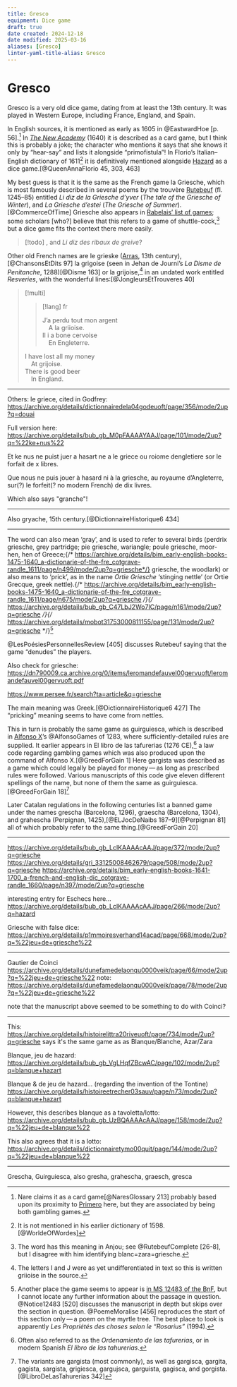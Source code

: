```yaml
---
title: Gresco
equipment: Dice game
draft: true
date created: 2024-12-18
date modified: 2025-03-16
aliases: [Gresco]
linter-yaml-title-alias: Gresco
---
```

# Gresco

<span class="aka">Gresco</span> is a very old dice game, dating from at least the 13th century. It was played in Western Europe, including France, England, and Spain.

In English sources, it is mentioned as early as 1605 in @EastwardHoe [p. 56].[^fn0] In [<cite>The New Academy</cite>](articles/lists/new-academy.md) (1640) it is described as a card game, but I think this is probably a joke; the character who mentions it says that she knows it only by “hear-say” and lists it alongside “primofistula”!
In Florio’s Italian–English dictionary of 1611[^fn1] it is definitively mentioned alongside [Hazard](games/hazard/hazard.md) as a dice game.[@QueenAnnaFlorio 45, 303, 463]

[^fn0]: Nare claims it as a card game[@NaresGlossary 213] probably based upon its proximity to [Primero](games/primero/primero.md) here, but they are associated by being both gambling games.

[^fn1]: It is not mentioned in his earlier dictionary of 1598.[@WorldeOfWordes]

My best guess is that it is the same as the French game <span lang="fr">la Griesche</span>, which is most famously described in several poems by the <span lang="fr">trouvère</span> [Rutebeuf](https://en.wikipedia.org/wiki/Rutebeuf) (fl. 1245–85) entitled <cite lang="fr">Li diz de la Griesche d’yver</cite> (<cite>The tale of the Griesche of Winter</cite>), and <cite lang="fr">La Griesche d’estei</cite> (<cite>The Griesche of Summer</cite>).[@CommerceOfTime] Griesche also appears in [Rabelais’ list of games](articles/lists/rabelais.md); some scholars [who?] believe that this refers to a game of shuttle-cock,[^shuttlecock] but a dice game fits the context there more easily.

[^shuttlecock]: The word has this meaning in Anjou; see @RutebeufComplete [26-8], but I disagree with him identifying <span lang="fr">blanc=zara=griesche</span>.

> [!todo]
> , and <cite lang="fr">Li diz des ribaux de greive</cite>?
 
Other old French names are <span lang="fr" class="aka">le grieske</span> ([Arras](https://en.wikipedia.org/wiki/Arras), 13th century),[@ChansonsEtDits 97] <span lang="fr" class="aka">la grigoise</span> (seen in Jehan de Journi’s <cite lang="fr">La Disme de Penitanche</cite>, 1288)[@Disme 163] or <span lang="fr" class="aka">la grijoise</span>,[^fn2] in an undated work entitled <cite lang="fr">Resveries</cite>, with the wonderful lines:[@JongleursEtTrouveres 40]

[^fn2]: The letters I and J were as yet undifferentiated in text so this is written <span lang="fr" class="aka">griioise</span> in the source.

> [!multi]
>
> > [!lang] fr
> > 
> > J’a perdu tout mon argent\
> > &emsp;A la griioise.\
> > Il i a bone cervoise\
> > &emsp;En Engleterre.
>
> I have lost all my money\
> &emsp;At <span lang="fr">grijoise</span>.\
> There is good beer\
> &emsp;In England.

---

Others: le griece, cited in Godfrey: https://archive.org/details/dictionnairedela04godeuoft/page/356/mode/2up?q=douai


Full version here: https://archive.org/details/bub_gb_M0pFAAAAYAAJ/page/101/mode/2up?q=%22ke+nus%22

Et ke nus ne puist juer a hasart ne a le griece ou roiome dengletiere sor le forfait de x libres.

Que nous ne puis jouer à hasard ni à la griesche, au royaume d’Angleterre, sur(?) le forfeit(? no modern French) de dix livres.

Which also says "granche"!

---

Also <span lang="fr">gryache</span>, 15th century.[@DictionnaireHistorique6 434]

---

The word can also mean ‘gray’, and is used to refer to several birds (perdrix griesche, grey partridge; pie griesche, wariangle; poule griesche, moor-hen, hen of Greece;{/* https://archive.org/details/bim_early-english-books-1475-1640_a-dictionarie-of-the-fre_cotgrave-randle_1611/page/n499/mode/2up?q=griesche*/} griesche, the woodlark) or also means to ‘prick’, as in the name <cite>Ortie Griesche</cite> ‘stinging nettle’ (or Ortie Grecque, greek nettle).{/* https://archive.org/details/bim_early-english-books-1475-1640_a-dictionarie-of-the-fre_cotgrave-randle_1611/page/n675/mode/2up?q=griesche */}{/* https://archive.org/details/bub_gb_C47LbJ2Wo7IC/page/n161/mode/2up?q=griesche */}{/* https://archive.org/details/mobot31753000811155/page/131/mode/2up?q=griesche */}[^fn3]

[^fn3]: Another place the game seems to appear is [in MS 12483 of the BnF](https://archive.org/details/bub_gal_ark_12148_btv1b8454680s/page/n15/mode/2up?q=griesche), but I cannot locate any further information about the passage in question. @Notice12483 [520] discusses the manuscript in depth but skips over the section in question. @PoemeMoralise [456] reproduces the start of this section only — a poem on the myrtle tree. The best place to look is apparently <cite lang="fr">Les Propriétés des choses selon le “Rosarius”</cite> (1994).

@LesPoésiesPersonnellesReview [405] discusses Rutebeuf saying that the game “denudes” the players.

Also check for griesche: https://dn790009.ca.archive.org/0/items/leromandefauvel00gervuoft/leromandefauvel00gervuoft.pdf

https://www.persee.fr/search?ta=article&q=griesche

The main meaning was Greek.[@DictionnaireHistorique6 427] The “pricking” meaning seems to have come from nettles.

This in turn is probably the same game as <span lang="es" class="aka">guirguiesca</span>, which is described in [Alfonso X](https://en.wikipedia.org/wiki/Alfonso_X_of_Castile)’s @AlfonsoGames of 1283, where sufficiently-detailed rules are supplied. It earlier appears in <span lang="es">El libro de las tafurerias</span> (1276 <abbr>CE</abbr>),[^fn4] a law code regarding gambling games which was also produced upon the command of Alfonso X.[@GreedForGain 1] Here <span lang="es" class="aka">gargista</span> was described as a game which could legally be played for money — as long as prescribed rules were followed. Various manuscripts of this code give eleven different spellings of the name, but none of them the same as <span lang="es" class="aka">guirguiesca</span>.[@GreedForGain 18][^fn5]

[^fn4]: Often also referred to as the <cite lang="es">Ordenamiento de las tafurerias</cite>, or in modern Spanish <cite lang="es">El libro de las tahurerías</cite>.

[^fn5]: The variants are <span lang="es">gargista</span> (most commonly), as well as <span lang="es">gargisca, gargita, gagista, sargista, grigiesca, gargujsca, garguista, gagisca</span>, and <span lang="es">gorgista</span>.[@LibroDeLasTahurerias 342]

Later Catalan regulations in the following centuries list a banned game under the names <span lang="es" class="aka">grescha</span> (Barcelona, 1296), <span lang="es" class="aka">graescha</span> (Barcelona, 1304), and <span lang="es" class="aka">grahescha</span> (Perpignan, 1425),[@ELJocDeNaibs 187–9][@Perpignan 81] all of which probably refer to the same thing.[@GreedForGain 20]


---

https://archive.org/details/bub_gb_LclKAAAAcAAJ/page/372/mode/2up?q=griesche
https://archive.org/details/gri_33125008462679/page/508/mode/2up?q=griesche
https://archive.org/details/bim_early-english-books-1641-1700_a-french-and-english-dic_cotgrave-randle_1660/page/n397/mode/2up?q=griesche


interesting entry for Eschecs here... https://archive.org/details/bub_gb_LclKAAAAcAAJ/page/266/mode/2up?q=hazard

Griesche with false dice: https://archive.org/details/p1mmoiresverhand14acad/page/668/mode/2up?q=%22jeu+de+griesche%22

---

Gautier de Coinci
https://archive.org/details/dunefamedelaonqu0000veik/page/66/mode/2up?q=%22jeu+de+griesche%22
note: https://archive.org/details/dunefamedelaonqu0000veik/page/78/mode/2up?q=%22jeu+de+griesche%22

note that the manuscript above seemed to be something to do with Coinci?

---


This: https://archive.org/details/histoirelittra20riveuoft/page/734/mode/2up?q=griesche
says it's the same game as as Blanque/Blanche, Azar/Zara

Blanque, jeu de hazard: https://archive.org/details/bub_gb_VgLHqfZBcwAC/page/102/mode/2up?q=blanque+hazart

Blanque & de jeu de hazard… (regarding the invention of the Tontine) https://archive.org/details/histoireetrecher03sauv/page/n73/mode/2up?q=blanque+hazart

However, this describes blanque as a tavoletta/lotto: https://archive.org/details/bub_gb_UzBQAAAAcAAJ/page/158/mode/2up?q=%22jeu+de+blanque%22

This also agrees that it is a lotto: https://archive.org/details/dictionnairetymo00quit/page/144/mode/2up?q=%22jeu+de+blanque%22

---



Grescha, Guirguiesca,
also gresha, grahescha, graesch, gresca 
